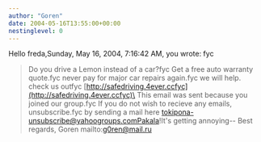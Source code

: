 ```yaml
---
author: "Goren"
date: 2004-05-16T13:55:00+00:00
nestinglevel: 0
---
```

Hello freda,Sunday, May 16, 2004, 7:16:42 AM, you wrote:
fyc
> Do you drive a Lemon instead of a car?fyc
> Get a free auto warranty quote.fyc
> never pay for major car repairs again.fyc
> we will help. check us outfyc
> [http://safedriving.4ever.ccfyc](http://safedriving.4ever.ccfyc)\
> This email was sent because you joined our group.fyc
> If you do not wish to recieve any emails, unsubscribe.fyc
> by sending a mail here [tokipona-unsubscribe@yahoogroups.comPakala](mailto://tokipona-unsubscribe@yahoogroups.comPakala)!It's getting annoying--
Best regards, Goren mailto:[g0ren@mail.ru](mailto://g0ren@mail.ru)